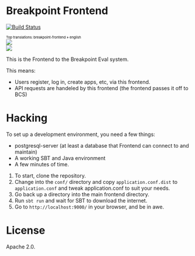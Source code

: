 # Breakpoint Frontend

[![Build Status](https://secure.travis-ci.org/breakpoint-eval/frontend.png?branch=master)](http://travis-ci.org/breakpoint-eval/frontend)

<a target="_blank" style="text-decoration:none; color:black; font-size:66%" href="https://www.transifex.com/projects/p/breakpoint-frontend/resource/english/" 
title="See more information on Transifex.com">Top translations: breakpoint-frontend » english</a><br/>
<img border="0" src="https://www.transifex.com/projects/p/breakpoint-frontend/resource/english/chart/image_png"/><br/><a target="_blank" href="https://www.transifex.com/"><img border="0" src="https://ds0k0en9abmn1.cloudfront.net/static/charts/images/tx-logo-micro.646b0065fce6.png"/></a>

This is the Frontend to the Breakpoint Eval system.

This means:
* Users register, log in, create apps, etc, via this frontend.
* API requests are handeled by this frontend (the frontend passes it off to BCS)

# Hacking

To set up a development environment, you need a few things:

* postgresql-server (at least a database that Frontend can connect to and
  maintain)
* A working SBT and Java environment
* A few minutes of time.

1. To start, clone the repository.
2. Change into the `conf/` directory and copy `application.conf.dist` to
   `application.conf` and tweak application.conf to suit your needs.
3. Go back up a directory into the main frontend directory.
4. Run `sbt run` and wait for SBT to download the internet.
5. Go to `http://localhost:9000/` in your browser, and be in awe.

# License

Apache 2.0.
